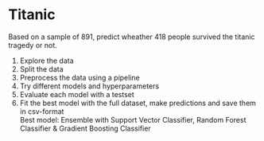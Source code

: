 # Titanic
Based on a sample of 891, predict wheather 418 people survived the titanic tragedy or not.<br>
1) Explore the data<br>
2) Split the data<br>
3) Preprocess the data using a pipeline<br>
4) Try different models and hyperparameters<br>
5) Evaluate each model with a testset<br>
6) Fit the best model with the full dataset, make predictions and save them in csv-format<br>
Best model: Ensemble with Support Vector Classifier, Random Forest Classifier & Gradient Boosting Classifier<br>
